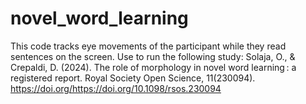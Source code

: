 # novel_word_learning
This code tracks eye movements of the participant while they read sentences on the screen.
Use to run the following study: Solaja, O., & Crepaldi, D. (2024). The role of morphology in novel word learning : a registered report. Royal Society Open Science, 11(230094). https://doi.org/https://doi.org/10.1098/rsos.230094
